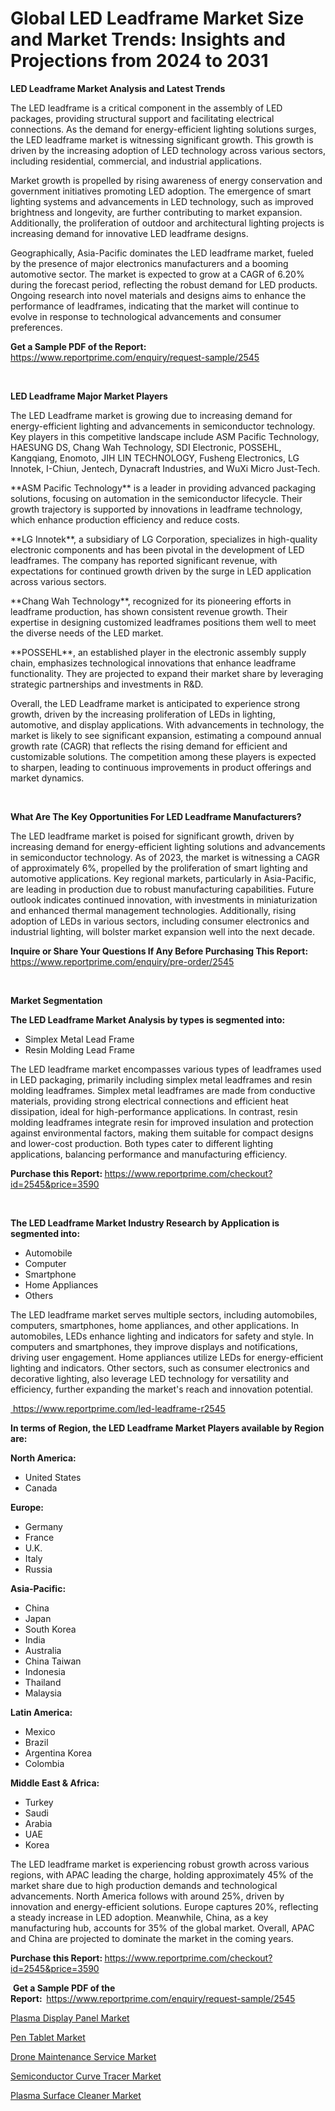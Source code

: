 <p><h1>Global LED Leadframe Market Size and Market Trends: Insights and Projections from 2024 to 2031</h1></p><p><strong>LED Leadframe Market Analysis and Latest Trends</strong></p>
<p><p>The LED leadframe is a critical component in the assembly of LED packages, providing structural support and facilitating electrical connections. As the demand for energy-efficient lighting solutions surges, the LED leadframe market is witnessing significant growth. This growth is driven by the increasing adoption of LED technology across various sectors, including residential, commercial, and industrial applications.</p><p>Market growth is propelled by rising awareness of energy conservation and government initiatives promoting LED adoption. The emergence of smart lighting systems and advancements in LED technology, such as improved brightness and longevity, are further contributing to market expansion. Additionally, the proliferation of outdoor and architectural lighting projects is increasing demand for innovative LED leadframe designs.</p><p>Geographically, Asia-Pacific dominates the LED leadframe market, fueled by the presence of major electronics manufacturers and a booming automotive sector. The market is expected to grow at a CAGR of 6.20% during the forecast period, reflecting the robust demand for LED products. Ongoing research into novel materials and designs aims to enhance the performance of leadframes, indicating that the market will continue to evolve in response to technological advancements and consumer preferences.</p></p>
<p><strong>Get a Sample PDF of the Report:&nbsp;</strong> <a href="https://www.reportprime.com/enquiry/request-sample/2545">https://www.reportprime.com/enquiry/request-sample/2545</a></p>
<p>&nbsp;</p>
<p><strong>LED Leadframe Major Market Players</strong></p>
<p><p>The LED Leadframe market is growing due to increasing demand for energy-efficient lighting and advancements in semiconductor technology. Key players in this competitive landscape include ASM Pacific Technology, HAESUNG DS, Chang Wah Technology, SDI Electronic, POSSEHL, Kangqiang, Enomoto, JIH LIN TECHNOLOGY, Fusheng Electronics, LG Innotek, I-Chiun, Jentech, Dynacraft Industries, and WuXi Micro Just-Tech.</p><p>**ASM Pacific Technology** is a leader in providing advanced packaging solutions, focusing on automation in the semiconductor lifecycle. Their growth trajectory is supported by innovations in leadframe technology, which enhance production efficiency and reduce costs.</p><p>**LG Innotek**, a subsidiary of LG Corporation, specializes in high-quality electronic components and has been pivotal in the development of LED leadframes. The company has reported significant revenue, with expectations for continued growth driven by the surge in LED application across various sectors.</p><p>**Chang Wah Technology**, recognized for its pioneering efforts in leadframe production, has shown consistent revenue growth. Their expertise in designing customized leadframes positions them well to meet the diverse needs of the LED market. </p><p>**POSSEHL**, an established player in the electronic assembly supply chain, emphasizes technological innovations that enhance leadframe functionality. They are projected to expand their market share by leveraging strategic partnerships and investments in R&D.</p><p>Overall, the LED Leadframe market is anticipated to experience strong growth, driven by the increasing proliferation of LEDs in lighting, automotive, and display applications. With advancements in technology, the market is likely to see significant expansion, estimating a compound annual growth rate (CAGR) that reflects the rising demand for efficient and customizable solutions. The competition among these players is expected to sharpen, leading to continuous improvements in product offerings and market dynamics.</p></p>
<p>&nbsp;</p>
<p><strong>What Are The Key Opportunities For LED Leadframe Manufacturers?</strong></p>
<p><p>The LED leadframe market is poised for significant growth, driven by increasing demand for energy-efficient lighting solutions and advancements in semiconductor technology. As of 2023, the market is witnessing a CAGR of approximately 6%, propelled by the proliferation of smart lighting and automotive applications. Key regional markets, particularly in Asia-Pacific, are leading in production due to robust manufacturing capabilities. Future outlook indicates continued innovation, with investments in miniaturization and enhanced thermal management technologies. Additionally, rising adoption of LEDs in various sectors, including consumer electronics and industrial lighting, will bolster market expansion well into the next decade.</p></p>
<p><strong>Inquire or Share Your Questions If Any Before Purchasing This Report:</strong> <a href="https://www.reportprime.com/enquiry/pre-order/2545">https://www.reportprime.com/enquiry/pre-order/2545</a></p>
<p>&nbsp;</p>
<p><strong>Market Segmentation</strong></p>
<p><strong>The LED Leadframe Market Analysis by types is segmented into:</strong></p>
<p><ul><li>Simplex Metal Lead Frame</li><li>Resin Molding Lead Frame</li></ul></p>
<p><p>The LED leadframe market encompasses various types of leadframes used in LED packaging, primarily including simplex metal leadframes and resin molding leadframes. Simplex metal leadframes are made from conductive materials, providing strong electrical connections and efficient heat dissipation, ideal for high-performance applications. In contrast, resin molding leadframes integrate resin for improved insulation and protection against environmental factors, making them suitable for compact designs and lower-cost production. Both types cater to different lighting applications, balancing performance and manufacturing efficiency.</p></p>
<p><strong>Purchase this Report:&nbsp;</strong><a href="https://www.reportprime.com/checkout?id=2545&price=3590">https://www.reportprime.com/checkout?id=2545&price=3590</a></p>
<p>&nbsp;</p>
<p><strong>The LED Leadframe Market Industry Research by Application is segmented into:</strong></p>
<p><ul><li>Automobile</li><li>Computer</li><li>Smartphone</li><li>Home Appliances</li><li>Others</li></ul></p>
<p><p>The LED leadframe market serves multiple sectors, including automobiles, computers, smartphones, home appliances, and other applications. In automobiles, LEDs enhance lighting and indicators for safety and style. In computers and smartphones, they improve displays and notifications, driving user engagement. Home appliances utilize LEDs for energy-efficient lighting and indicators. Other sectors, such as consumer electronics and decorative lighting, also leverage LED technology for versatility and efficiency, further expanding the market's reach and innovation potential.</p></p>
<p><a href="https://www.reportprime.com/led-leadframe-r2545">&nbsp;https://www.reportprime.com/led-leadframe-r2545</a></p>
<p><strong>In terms of Region, the LED Leadframe Market Players available by Region are:</strong></p>
<p>
    <p> <strong> North America: </strong>
        <ul>
            <li>United States</li>
            <li>Canada</li>
        </ul>
        </p> 
    <p> <strong> Europe: </strong>
        <ul>
            <li>Germany</li>
            <li>France</li>
            <li>U.K.</li>
            <li>Italy</li>
            <li>Russia</li>
        </ul>
        </p> 
    <p> <strong> Asia-Pacific: </strong>
        <ul>
            <li>China</li>
            <li>Japan</li>
            <li>South Korea</li>
            <li>India</li>
            <li>Australia</li>
            <li>China Taiwan</li>
            <li>Indonesia</li>
            <li>Thailand</li>
            <li>Malaysia</li>
        </ul>
        </p> 
    <p> <strong> Latin America: </strong>
        <ul>
            <li>Mexico</li>
            <li>Brazil</li>
            <li>Argentina Korea</li>
            <li>Colombia</li>
        </ul>
        </p> 
    <p> <strong> Middle East & Africa: </strong>
        <ul>
            <li>Turkey</li>
            <li>Saudi</li>
            <li>Arabia</li>
            <li>UAE</li>
            <li>Korea</li>
        </ul>
    </p>
    </p>
<p><p>The LED leadframe market is experiencing robust growth across various regions, with APAC leading the charge, holding approximately 45% of the market share due to high production demands and technological advancements. North America follows with around 25%, driven by innovation and energy-efficient solutions. Europe captures 20%, reflecting a steady increase in LED adoption. Meanwhile, China, as a key manufacturing hub, accounts for 35% of the global market. Overall, APAC and China are projected to dominate the market in the coming years.</p></p>
<p><strong>Purchase this Report: </strong><a href="https://www.reportprime.com/checkout?id=2545&price=3590">https://www.reportprime.com/checkout?id=2545&price=3590</a></p>
<p>&nbsp;<strong>Get a Sample PDF of the Report:&nbsp;&nbsp;</strong><a href="https://www.reportprime.com/enquiry/request-sample/2545">https://www.reportprime.com/enquiry/request-sample/2545</a></p>
<p><strong></strong></p>
<p><p><a href="https://www.linkedin.com/pulse/plasma-display-panel-market-outlook-complete-industry-analysis-knrif?trackingId=bsAuqSQHTN%2BR6KlrRZHwrg%3D%3D">Plasma Display Panel Market</a></p><p><a href="https://www.linkedin.com/pulse/strategic-roadmap-success-global-pen-tablet-market-analysis2024-nhhef?trackingId=KSVWikN8RomdxFeyW0xymA%3D%3D">Pen Tablet Market</a></p><p><a href="https://issuu.com/reportprime-2/docs/drone-maintenance-service-market-si_ee47ae12b55abf">Drone Maintenance Service Market</a></p><p><a href="https://github.com/JakirUddin511/Market-Research-Report-List-1/blob/main/semiconductor-curve-tracer-market.md">Semiconductor Curve Tracer Market</a></p><p><a href="https://github.com/AbbasMahmud554/Market-Research-Report-List-1/blob/main/plasma-surface-cleaner-market.md">Plasma Surface Cleaner Market</a></p></p>